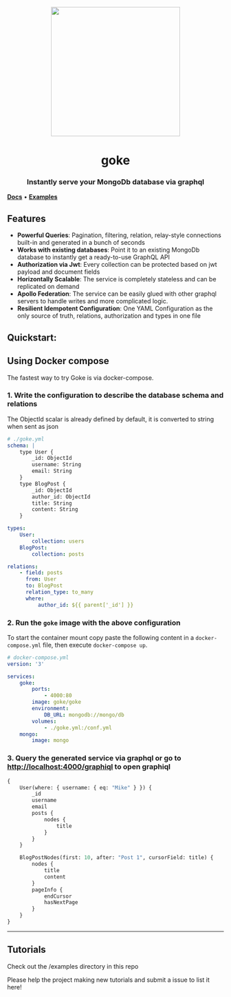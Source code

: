 <p align="center">
  <img width="300" src="https://github.com/remorses/goke/blob/master/.github/logo.jpg?raw=true">
</p>
<h1 align="center">goke</h1>
<h3 align="center">Instantly serve your MongoDb database via graphql</h3>

[**Docs**](https://goke.now.sh/docs/) • [**Examples**](https://github.com/remorses/goke/tree/master/examples)

## Features

-   **Powerful Queries**: Pagination, filtering, relation, relay-style connections built-in and generated in a bunch of seconds
-   **Works with existing databases**: Point it to an existing MongoDb database to instantly get a ready-to-use GraphQL API
-   **Authorization via Jwt**: Every collection can be protected based on jwt payload and document fields
-   **Horizontally Scalable**: The service is completely stateless and can be replicated on demand
-   **Apollo Federation**: The service can be easily glued with other graphql servers to handle writes and more complicated logic.
-   **Resilient Idempotent Configuration**: One YAML Configuration as the only source of truth, relations, authorization and types in one file

## Quickstart:

## Using Docker compose

The fastest way to try Goke is via docker-compose.

### 1. Write the configuration to describe the database schema and relations

The ObjectId scalar is already defined by default, it is converted to string when sent as json

```yml
# ./goke.yml
schema: |
    type User {
        _id: ObjectId
        username: String
        email: String
    }
    type BlogPost {
        _id: ObjectId
        author_id: ObjectId
        title: String
        content: String
    }

types:
    User:
        collection: users
    BlogPost:
        collection: posts

relations:
    - field: posts
      from: User
      to: BlogPost
      relation_type: to_many
      where:
          author_id: ${{ parent['_id'] }}
```

### 2. Run the `goke` image with the above configuration

To start the container mount copy paste the following content in a `docker-compose.yml` file, then execute `docker-compose up`.

```yml
# docker-compose.yml
version: '3'

services:
    goke:
        ports:
            - 4000:80
        image: goke/goke
        environment:
            DB_URL: mongodb://mongo/db
        volumes:
            - ./goke.yml:/conf.yml
    mongo:
        image: mongo
```

### 3. Query the generated service via graphql or go to [http://localhost:4000/graphiql](http://localhost:4000/graphiql) to open graphiql

```graphql
{
    User(where: { username: { eq: "Mike" } }) {
        _id
        username
        email
        posts {
            nodes {
                title
            }
        }
    }

    BlogPostNodes(first: 10, after: "Post 1", cursorField: title) {
        nodes {
            title
            content
        }
        pageInfo {
            endCursor
            hasNextPage
        }
    }
}
```

---

## Tutorials

Check out the /examples directory in this repo

Please help the project making new tutorials and submit a issue to list it here!
